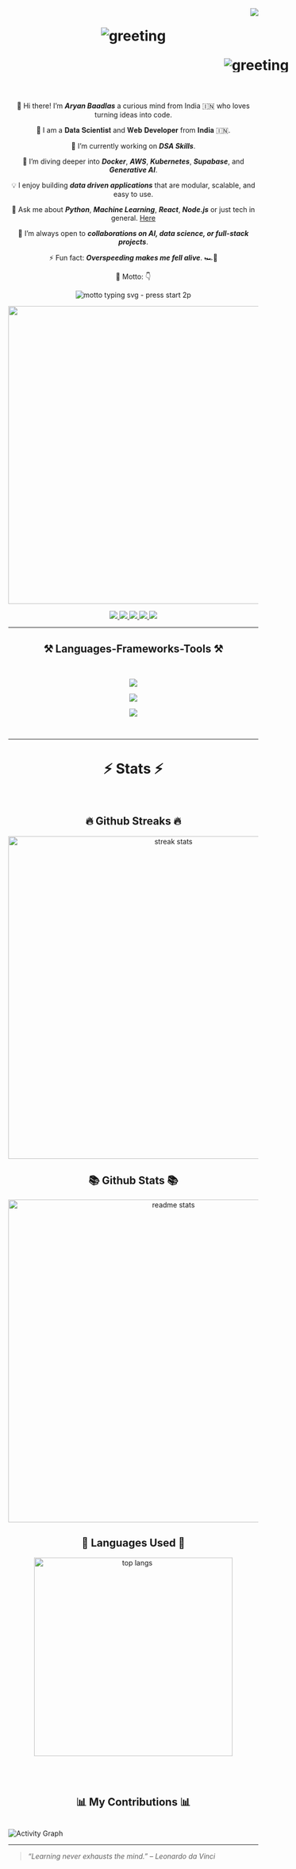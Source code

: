 <img align="right" src="https://visitor-badge.laobi.icu/badge?page_id=be-a-guptaji.be-a-guptaji" />

<!-- Fixed README snippet (GitHub-friendly) -->
<h1 align="center">
  <img
    src="https://readme-typing-svg.herokuapp.com/?font=Press+Start+2P&size=40&center=true&vCenter=true&width=1000&height=70&duration=2500&pause=1000&lines=Hi+There!+👋;+I+am+Aryan+Baadlas!+😉;"
    alt="greeting"
  />
<p align="center" style="line-height:1;width:1000px;">
  <img
    src="https://readme-typing-svg.herokuapp.com/?font=Press+Start+2P&size=40&center=true&vCenter=true&width=1000&height=70&duration=2500&pause=1000&lines=I+am+a+Data+Scientist!+🔬;+I+am+a+Web+Developer!+🌐;"
    alt="greeting"
  />
</p>
</h1>

<br/>

<div align="center">

👋 Hi there! I’m **_Aryan Baadlas_** a curious mind from India 🇮🇳 who loves turning ideas into code.

🔬  I am a 𝐃𝐚𝐭𝐚 𝐒𝐜𝐢𝐞𝐧𝐭𝐢𝐬𝐭 and 𝐖𝐞𝐛 𝐃𝐞𝐯𝐞𝐥𝐨𝐩𝐞𝐫 from 𝐈𝐧𝐝𝐢𝐚 🇮🇳.

🔭 I’m currently working on **_DSA Skills_**.

🌱 I’m diving deeper into **_Docker_**, **_AWS_**, **_Kubernetes_**, **_Supabase_**, and **_Generative AI_**.

💡 I enjoy building **_data driven applications_** that are modular, scalable, and easy to use.

💬 Ask me about **_Python_**, **_Machine Learning_**, **_React_**, **_Node.js_** or just tech in general. [Here](https://www.linkedin.com/in/aryanbaadlas/)

🤝 I’m always open to **_collaborations on AI, data science, or full-stack projects_**.

⚡ Fun fact: **_Overspeeding makes me fell alive_**. 🏎️🛞

🎯 Motto: 👇

<p align="center">
  <img
    src="https://readme-typing-svg.herokuapp.com/?font=Press+Start+2P&size=18&center=true&vCenter=true&width=950&height=90&duration=3500&pause=900&lines=🚀+If+I+can+do+it%2C+anyone+can;💡+Dream.+Code.+Deploy.;🌱+Evolving+one+line+of+code+at+a+time;🔥+Breaking+problems%2C+building+solutions;⚡+Keep+it+simple%2C+make+it+powerful;🌐+Coding+the+future%2C+one+project+at+a+time"
    alt="motto typing svg - press start 2p"
  />
</p>
 
 </div>
 
<p align="center">
  <img src="https://user-images.githubusercontent.com/74038190/212749171-b84692a8-2b04-4e3b-93ca-ac14705da224.gif" width="600" />
</p>
 
<div align="center"> 
  <a href="mailto:aryanbaadlas@gmail.com" target="_blank">
    <img src="https://img.shields.io/badge/Gmail-333333?style=for-the-badge&logo=gmail&logoColor=red" />
  </a>

  <a href="https://www.linkedin.com/in/aryanbaadlas/" target="_blank">
    <img src="https://img.shields.io/badge/LinkedIn-0A66C2?style=for-the-badge&logo=linkedin&logoColor=white" />
  </a>

  <a href="https://leetcode.com/u/aryanbaadlas/" target="_blank">
    <img src="https://img.shields.io/badge/LeetCode-000000?style=for-the-badge&logo=leetcode&logoColor=yellow" />
  </a>

  <a href="https://www.instagram.com/be_a_guptaji" target="_blank">
    <img src="https://img.shields.io/badge/Instagram-E4405F?style=for-the-badge&logo=instagram&logoColor=white" />
  </a>

  <a href="https://github.com/be-a-guptaji" target="_blank">
    <img src="https://img.shields.io/badge/Portfolio-FF5722?style=for-the-badge&logo=todoist&logoColor=white" />
  </a>
</div>
 <hr/>
 
<h2 align="center">⚒️ Languages-Frameworks-Tools ⚒️</h2>

<br/>

<div align="center">

  <!-- Row 1: Data Science & Tools -->

<img src="https://skillicons.dev/icons?i=python,r,lua,mysql,mongodb,julia,firebase,supabase,flask,postman,aws,docker,kubernetes" /><br>

  <!-- Row 2: Web Development -->

<img src="https://skillicons.dev/icons?i=react,nextjs,nodejs,express,javascript,typescript,html,css,tailwind,bootstrap,mui" /><br>

  <!-- Row 3: Programming Languages & Tools -->

<img src="https://skillicons.dev/icons?i=java,c,cpp,git,github,vscode,figma,vercel,netlify" /><br>

</div>

<br/>

<hr/>

<h1 align="center">⚡ Stats ⚡</h1>
<br>
<div align=center>
<h2 align="center">🔥 Github Streaks 🔥</h2>
  <img width=650 src="https://github-readme-streak-stats.herokuapp.com/?user=be-a-guptaji&count_private=true&theme=react&border_radius=10" alt="streak stats"/>
<h2 align="center">📚 Github Stats 📚</h2>
  <img width=650 src="https://github-readme-stats.vercel.app/api?username=be-a-guptaji&count_private=true&show_icons=true&theme=react&rank_icon=github&border_radius=10" alt="readme stats" />
<h2 align="center">🎨 Languages Used 🎨</h2>
  <img width=400 align="center" src="https://github-readme-stats.vercel.app/api/top-langs/?username=be-a-guptaji&langs_count=10&layout=compact&theme=react&border_radius=10&size_weight=0.5&count_weight=0.5&exclude_repo=github-readme-stats" alt="top langs" />
</div>

<br/><br/>

<h2 align="center">📊 My Contributions 📊</h2>

<br/>

<img src="https://github-readme-activity-graph.vercel.app/graph?username=be-a-guptaji&bg_color=0D1117&color=58A6FF&line=238636&point=1F6FEB&area=true&hide_border=true" alt="Activity Graph" />

<hr/>

> *“Learning never exhausts the mind.” – Leonardo da Vinci*
